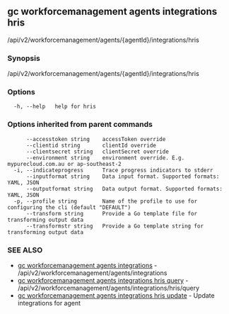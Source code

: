 ## gc workforcemanagement agents integrations hris

/api/v2/workforcemanagement/agents/{agentId}/integrations/hris

### Synopsis

/api/v2/workforcemanagement/agents/{agentId}/integrations/hris

### Options

```
  -h, --help   help for hris
```

### Options inherited from parent commands

```
      --accesstoken string    accessToken override
      --clientid string       clientId override
      --clientsecret string   clientSecret override
      --environment string    environment override. E.g. mypurecloud.com.au or ap-southeast-2
  -i, --indicateprogress      Trace progress indicators to stderr
      --inputformat string    Data input format. Supported formats: YAML, JSON
      --outputformat string   Data output format. Supported formats: YAML, JSON
  -p, --profile string        Name of the profile to use for configuring the cli (default "DEFAULT")
      --transform string      Provide a Go template file for transforming output data
      --transformstr string   Provide a Go template string for transforming output data
```

### SEE ALSO

* [gc workforcemanagement agents integrations](gc_workforcemanagement_agents_integrations.html)	 - /api/v2/workforcemanagement/agents/integrations
* [gc workforcemanagement agents integrations hris query](gc_workforcemanagement_agents_integrations_hris_query.html)	 - /api/v2/workforcemanagement/agents/integrations/hris/query
* [gc workforcemanagement agents integrations hris update](gc_workforcemanagement_agents_integrations_hris_update.html)	 - Update integrations for agent



